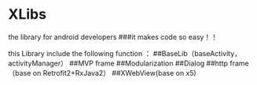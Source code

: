 # XLibs
the library for android developers
###it makes code so easy！！

this Library include  the following function ：
##BaseLib（baseActivity，activityManager）
##MVP frame
##Modularization
##Dialog
##http frame（base on Retrofit2+RxJava2）
##XWebView(base on x5)

